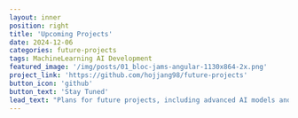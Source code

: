 ```yaml
---
layout: inner
position: right
title: 'Upcoming Projects'
date: 2024-12-06
categories: future-projects
tags: MachineLearning AI Development
featured_image: '/img/posts/01_bloc-jams-angular-1130x864-2x.png'
project_link: 'https://github.com/hojjang98/future-projects'
button_icon: 'github'
button_text: 'Stay Tuned'
lead_text: "Plans for future projects, including advanced AI models and innovative applications in business analytics."
---
```

